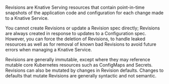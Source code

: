 <!-- Snippet used in the following topics:
- docs/serving/revisions/README.md
-->
Revisions are Knative Serving resources that contain point-in-time snapshots of the application code and configuration for each change made to a Knative Service.

You cannot create Revisions or update a Revision spec directly; Revisions are always created in response to updates to a Configuration spec. However, you can force the deletion of Revisions, to handle leaked resources as well as for removal of known bad Revisions to avoid future errors when managing a Knative Service.

Revisions are generally immutable, except where they may reference mutable core Kubernetes resources such as ConfigMaps and Secrets. Revisions can also be mutated by changes in Revision defaults. Changes to defaults that mutate Revisions are generally syntactic and not semantic.
